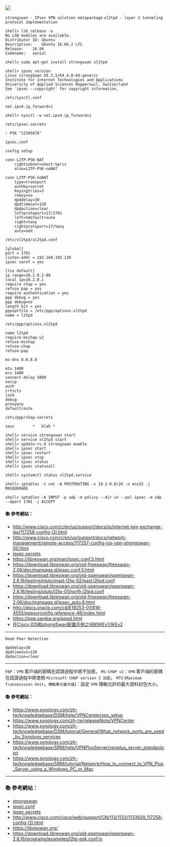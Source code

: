 ![](https://www.strongswan.org/images/strongswan.png)

`strongswan - IPsec VPN solution metapackage`
`xl2tpd - layer 2 tunneling protocol implementation`


```console
shell> lsb_release -a
No LSB modules are available.
Distributor ID:	Ubuntu
Description:	Ubuntu 16.04.2 LTS
Release:	16.04
Codename:	xenial
```

```console
shell> sudo apt-get install strongswan xl2tpd
```

```console
shell> ipsec version
Linux strongSwan U5.3.5/K4.4.0-64-generic
Institute for Internet Technologies and Applications
University of Applied Sciences Rapperswil, Switzerland
See 'ipsec --copyright' for copyright information.
```


`/etc/sysctl.conf`

```
net.ipv4.ip_forward=1
```

```console
shell> sysctl -w net.ipv4.ip_forward=1
```

`/etc/ipsec.secrets`

```
: PSK "12345678"
```

`ipsec.conf`

```
config setup

conn L2TP-PSK-NAT
	rightsubnet=vhost:%priv
	also=L2TP-PSK-noNAT

conn L2TP-PSK-noNAT
	type=transport
	authby=secret
	keyingtries=3
	rekey=no
	dpddelay=30
	dpdtimeout=120
	dpdaction=clear
	leftprotoport=17/1701
 	left=%defaultroute
	right=%any
	rightprotoport=17/%any
	auto=add
```

`/etc/xl2tpd/xl2tpd.conf`

```
[global]
port = 1701
listen-addr = 192.168.192.130
ipsec saref = yes

[lns default]
ip range=10.2.0.2-80
local ip=10.2.0.1
require chap = yes
refuse pap = yes
require authentication = yes
ppp debug = yes
ppp debug=no
length bit = yes
pppoptfile = /etc/ppp/options.xl2tpd
name = l2tpd
```

`/etc/ppp/options.xl2tpd`

```
name l2tpd
require-mschap-v2
refuse-mschap
refuse-chap
refuse-pap

ms-dns 8.8.8.8

mtu 1400
mru 1400
connect-delay 5000
noccp
auth
crtscts
lock
debug
proxyarp
defaultroute
```

`/etc/ppp/chap-secrets`
```
zeus		*	blah *
```

```console
shell> service strongswan start
shell> service xl2tpd start
shell> update-rc.d strongswan enable
shell> ipsec start
shell> ipsec restart
shell> ipsec stop
shell> ipsec status
shell> ipsec statusall

shell> systemctl status xl2tpd.service
```

```console
shell> iptables -t nat -A POSTROUTING -s 10.2.0.0/24 -o ens32 -j MASQUERADE
```

```console
shell> iptables -A INPUT -p udp -m policy --dir in --pol ipsec -m udp --dport 1701 -j ACCEPT
```


#### :books: 參考網站：
- http://www.cisco.com/c/en/us/support/docs/ip/internet-key-exchange-ike/117258-config-l2l.html
- http://www.cisco.com/c/en/us/support/docs/network-management/remote-access/117257-config-ios-vpn-strongswan-00.html
- [ipsec.secrets](http://manpages.ubuntu.com/manpages/zesty/man5/ipsec.secrets.5.html)
- https://libreswan.org/man/ipsec.conf.5.html
- https://download.libreswan.org/old-freeswan/freeswan-2.06/doc/manpage.d/ipsec.conf.5.html
- https://download.libreswan.org/old-openswan/openswan-2.6.16/testing/pluto/mast-l2tp-02/east.l2tpd.conf
- https://download.libreswan.org/old-openswan/openswan-2.6.16/testing/pluto/l2tp-01/north.l2tpd.conf
- https://download.libreswan.org/old-freeswan/freeswan-2.06/doc/manpage.d/ipsec_auto.8.html
- http://docs.oracle.com/cd/E19253-01/816-4555/pppsvrconfig.reference-46/index.html
- https://ppp.samba.org/pppd.html
- [在Cisco IOS和strongSwan配置示例之间的IKEv1/IKEv2](http://www.cisco.com/c/zh_cn/support/docs/ip/internet-key-exchange-ike/117258-config-l2l.html)

---

`Dead Peer Detection`

```
dpddelay=30
dpdtimeout=120
dpdaction=clear
```

---

`PAP`：`VPN` 客戶端的密碼在認證過程中將不加密。
`MS-CHAP v2`：`VPN` 客戶端的密碼在認證過程中將使用 `Microsoft CHAP version 2 加密`。
`MTU` (`Maximum Transmission Unit`，`傳輸單元最大值`)：設定 `VPN` 傳輸允許的最大資料封包大小。

#### :books: 參考網站：
- https://www.synology.com/zh-tw/knowledgebase/DSM/help/VPNCenter/vpn_setup
- https://www.synology.com/zh-tw/releaseNote/VPNCenter
- https://www.synology.com/zh-tw/knowledgebase/DSM/tutorial/General/What_network_ports_are_used_by_Synology_services
- https://www.synology.com/zh-tw/knowledgebase/SRM/help/VPNPlusServer/vpnplus_server_standardvpn
- https://www.synology.com/zh-tw/knowledgebase/SRM/tutorial/Network/How_to_connect_to_VPN_Plus_Server_using_a_Windows_PC_or_Mac

---

### :books: 參考網站：
- [strongswan](https://www.strongswan.org/)
- [ipsec.conf](http://manpages.ubuntu.com/manpages/wily/man5/ipsec.conf.5.html)
- [ipsec.secrets](http://manpages.ubuntu.com/manpages/xenial/man5/ipsec.secrets.5.html)
- http://www.cisco.com/cisco/web/support/CN/113/1133/1133929_117258-config-l2l.html
- https://libreswan.org/
- https://download.libreswan.org/old-openswan/openswan-2.6.16/programs/examples/l2tp-psk.conf.in

